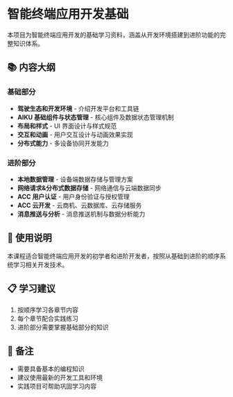 # 智能终端应用开发基础

本项目为智能终端应用开发的基础学习资料，涵盖从开发环境搭建到进阶功能的完整知识体系。

## 📚 内容大纲

### 基础部分

- **驾驶生态和开发环境** - 介绍开发平台和工具链
- **AIKU 基础组件与状态管理** - 核心组件及数据状态管理机制
- **布局和样式** - UI 界面设计与样式规范
- **交互和动画** - 用户交互设计与动画效果实现
- **分布式能力** - 多设备协同开发能力

### 进阶部分

- **本地数据管理** - 设备端数据存储与管理方案
- **网络请求&分布式数据存储** - 网络通信与云端数据同步
- **ACC 用户认证** - 用户身份验证与授权管理
- **ACC 云开发** - 云商机、云数据库、云存储服务
- **消息推送与分析** - 消息推送机制与数据分析能力

## 🚀 使用说明

本课程适合智能终端应用开发的初学者和进阶开发者，按照从基础到进阶的顺序系统学习相关开发技术。

## 📋 学习建议

1. 按顺序学习各章节内容
2. 每个章节配合实践练习
3. 进阶部分需要掌握基础部分的知识

## 📝 备注

- 需要具备基本的编程知识
- 建议使用最新的开发工具和环境
- 实践项目可帮助巩固学习内容
